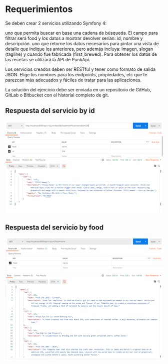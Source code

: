 # Requerimientos
Se deben crear 2 servicios utilizando Symfony 4:

uno que permita buscar en base una cadena de búsqueda. El campo para filtrar será food y los datos a mostrar devolver serían: id, nombre y descripción. uno que retorne los datos necesarios para pintar una vista de detalle que indique los anteriores, pero además incluya: imagen, slogan (tagline) y cuando fue fabricada (first_brewed). Para obtener los datos de las recetas se utilizará la API de PunkApi.

Los servicios creados deben ser RESTful y tener como formato de salida JSON. Elige los nombres para los endpoints, propiedades, etc que te parezcan más adecuados y fáciles de tratar para las aplicaciones.

La solución del ejercicio debe ser enviada en un repositorio de GitHub, GitLab o Bitbucket con el historial completo de git.

## Respuesta del servicio by id
![themes-architecture-diagram](https://raw.githubusercontent.com/fatandazdba/project_symfony_skeleton_test/b56f869a3ac5473a4aad182d4f2b35405a3fd312/web/detailByFoodAndId.PNG)

## Respuesta del servicio by food
![themes-architecture-diagram](https://raw.githubusercontent.com/fatandazdba/project_symfony_skeleton_test/b56f869a3ac5473a4aad182d4f2b35405a3fd312/web/food_carne.PNG)

